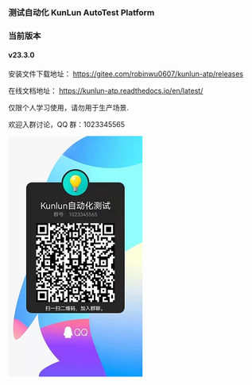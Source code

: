 ### 测试自动化 KunLun AutoTest Platform

### 当前版本

#### v23.3.0

安装文件下载地址： https://gitee.com/robinwu0607/kunlun-atp/releases

在线文档地址： https://kunlun-atp.readthedocs.io/en/latest/

仅限个人学习使用，请勿用于生产场景.

欢迎入群讨论，QQ 群：1023345565

![QQ群](./qqqr.jpg)
